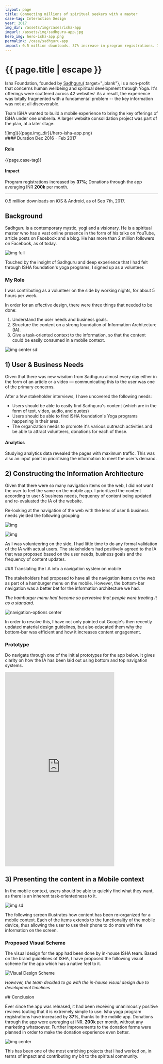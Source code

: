 ```yaml
---
layout: page
title: Connecting millions of spiritual seekers with a master
case-tag: Interaction Design
year: 2017
img_dir: /assets/img/cases/isha-app
imgurl: /assets/img/sadhguru-app.jpg
hero_img: hero-isha-app.png
permalink: /case/sadhguru-app
impact: 0.5 million downloads. 37% increase in program registrations. INR 2lac+ donations per month
---
```

<div class="overview">
<h1 class="post-title">{{ page.title | escape }}</h1>

Isha Foundation, founded by [Sadhguru](http://isha.sadhguru.org){:target="_blank"}, is a non-profit that concerns human wellbeing and spiritual development through Yoga. 
It's offerings were scattered across 42 websites! As a result, the experience was totally fragmented with a fundamental problem -- the key information was not at all discoverable.

Team ISHA wanted to build a mobile experience to bring the key offerings of ISHA under one umbrella. A larger website consolidation project was part of the plan, at a later stage.

<div class="row">
<div class="col hero-img">
![img]({{page.img_dir}}/hero-isha-app.png)
</div>

<div class="col">
#### Duration
Dec 2016 - Feb 2017

#### Role
{{page.case-tag}}

#### Impact
Program registrations increased by <b>37%</b>; Donations through the app averaging INR <b>200k</b> per month.

---

<p> 0.5 million downloads on iOS & Android, as of Sep 7th, 2017.</p>

<!-- #### App links
<a href="http://play.google.com/store/apps/details?id=com.ishafoundation.app&hl=en" target="_blank" class="app-link">Android</a>
<a href="http://itunes.apple.com/in/app/sadhguru/id537568757" target="_blank" class="app-link">iOS</a> -->

</div>
</div>
</div>

## Background

Sadhguru is a contemporary mystic, yogi and a visionary. He is a spiritual master who has a vast online presence in the form of his talks on YouTube, article posts on Facebook and a blog. He has more than 2 million followers on Facebook, as of today.

![img full]({{page.img_dir}}/sadhguru.jpg)

Touched by the insight of Sadhguru and deep experience that I had felt through ISHA foundation's yoga programs, I signed up as a volunteer.

### My Role
I was contributing as a volunteer on the side by working nights, for about 5 hours per week.

In order for an effective design, there were three things that needed to be done:
1. Understand the user needs and business goals.
2. Structure the content on a strong foundation of Information Architecture (IA).
3. Give a task-oriented context to the information, so that the content could be easily consumed in a mobile context.

![img center sd](/assets/img/cases/isha-app/pcc.svg)

## 1) User & Business Needs

Given that there was new wisdom from Sadhguru almost every day either in the form of an article or a video — communicating this to the user was one of the primary concerns.

After a few stakeholder interviews, I have uncovered the following needs:

- Users should be able to easily find Sadhguru's content (which are in the form of text, video, audio, and quotes)
- Users should be able to find ISHA foundation's Yoga programs happening in their area.
- The organization needs to promote it's various outreach activities and be able to attract volunteers, donations for each of these.

#### Analytics

Studying analytics data revealed the pages with maximum traffic. This was also an input point in prioritising the information to meet the user's demand.

## 2) Constructing the Information Architecture

Given that there were so many navigation items on the web, I did not want the user to feel the same on the mobile app. I prioritized the content according to user & business needs, frequency of content being updated and re-evaluated the IA of the website.

<!-- ![img]({{page.img_dir}}/isha-web-nav.png) -->

Re-looking at the navigation of the web with the lens of user & business needs yielded the following grouping: 

![img](/assets/img/cases/isha-app/web-mobile-IA.png)

![img]({{page.img_dir}}/sitemap.png)

As I was volunteering on the side, I had little time to do any formal validation of the IA with actual users. The stakeholders had positively agreed to the IA that was proposed based on the user needs, business goals and the frequency of content updates.

<p style="clear:both"></p>
### Translating the I.A into a navigation system on mobile

The stakeholders had proposed to have all the navigation items on the web as part of a hamburger menu on the mobile. However, the bottom-bar navigation was a better bet for the information architecture we had.

*The hamburger menu had become so pervasive that people were treating it as a standard.*

![navigation-options center]({{page.img_dir}}/ham--bottom-bar.png)

In order to resolve this, I have not only pointed out Google's then recently updated material design guidelines, but also educated them why the bottom-bar was efficient and how it increases content engagement.


### Prototype

Do navigate through one of the initial prototypes for the app below. It gives clarity on how the IA has been laid out using bottom and top navigation systems.

<iframe src="https://marvelapp.com/1i0e59f?emb=1" class="prototype" width="360" height="640" allowTransparency="true" frameborder="0"></iframe>

## 3) Presenting the content in a Mobile context

In the mobile context, users should be able to quickly find what they want, as there is an inherent task-orientedness to it.

![img sd]({{page.img_dir}}/Visit_Location_DL.png)

The following screen illustrates how content has been re-organized for a mobile context. Each of the items extends to the functionality of the mobile device, thus allowing the user to use their phone to do more with the information on the screen.

<p style="clear:both"></p>

### Proposed Visual Scheme
The visual design for the app had been done by in-house ISHA team.
Based on the brand guidelines of ISHA, I have proposed the following visual scheme for the app which has a native feel to it.

<div class="full-width"><img src="{{page.img_dir}}/isha_app_vds.png" alt="Visual Design Scheme">
</div>

<!-- ![img full-width]({{page.img_dir}}/isha_app_vd.png) -->
*However, the team decided to go with the in-house visual design due to development timelines*

<p style="clear:both"></p>
## Conclusion

Ever since the app was released, it had been receiving unanimously positive reviews touting that it is extremely simple to use. Isha yoga program registrations have increased by <b>37%</b>, thanks to the mobile app. Donations through the app were averaging at INR. <b>200k</b> per month, without any marketing whatsoever. Further improvements to the donation forms were planned in order to make the donation experience even better.

![img center]({{page.img_dir}}/playstore-reviews.png)

This has been one of the most enriching projects that I had worked on, in terms of impact and contributing my bit to the spiritual community.
